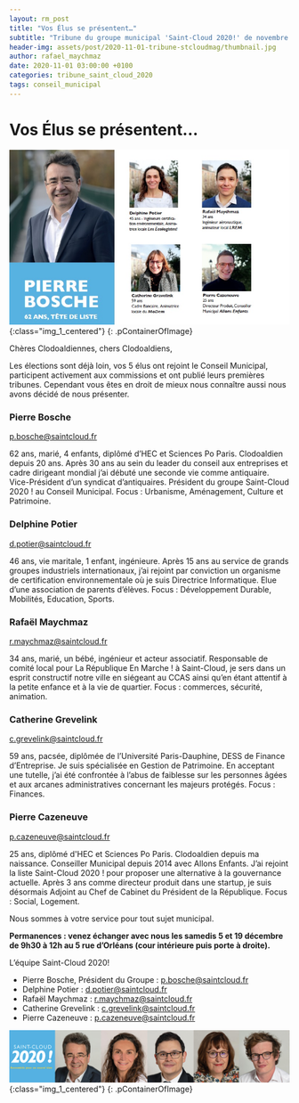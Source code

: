 ```yaml
---
layout: rm_post
title: "Vos Élus se présentent…"
subtitle: "Tribune du groupe municipal 'Saint-Cloud 2020!' de novembre 2020"
header-img: assets/post/2020-11-01-tribune-stcloudmag/thumbnail.jpg
author: rafael_maychmaz
date: 2020-11-01 03:00:00 +0100
categories: tribune_saint_cloud_2020 
tags: conseil_municipal
---
```


# Vos Élus se présentent…

![texte alternatif à l'image](/assets/post/2020-11-01-tribune-stcloudmag/thumbnail.jpg "Description de l info-bulle image"){:class="img_1_centered"}
{: .pContainerOfImage}

Chères Clodoaldiennes, chers Clodoaldiens,

Les élections sont déjà loin, vos 5 élus ont rejoint le Conseil Municipal, participent activement aux commissions et ont publié leurs premières tribunes. Cependant vous êtes en droit de mieux nous connaître aussi nous avons décidé de nous présenter.

### Pierre Bosche
[p.bosche@saintcloud.fr](mailto:p.bosche@saintcloud.fr)

62 ans, marié, 4 enfants, diplômé d’HEC et Sciences Po Paris. Clodoaldien depuis 20 ans. Après 30 ans au sein du leader du conseil aux entreprises et cadre dirigeant mondial j’ai débuté une seconde vie comme antiquaire. Vice-Président d’un syndicat d’antiquaires. Président du groupe Saint-Cloud 2020 ! au Conseil Municipal. Focus : Urbanisme, Aménagement, Culture et Patrimoine.

### Delphine Potier
[d.potier@saintcloud.fr](mailto:d.potier@saintcloud.fr)

46 ans, vie maritale, 1 enfant, ingénieure. Après 15 ans au service de grands groupes industriels internationaux, j’ai rejoint par conviction un organisme de certification environnementale où je suis Directrice Informatique. Elue d’une association de parents d’élèves. Focus : Développement Durable, Mobilités, Education, Sports.

### Rafaël Maychmaz
[r.maychmaz@saintcloud.fr](mailto:r.maychmaz@saintcloud.fr)

34 ans, marié, un bébé, ingénieur et acteur associatif. Responsable de comité local pour La République En Marche ! à Saint-Cloud, je sers dans un esprit constructif notre ville en siégeant au CCAS ainsi qu’en étant attentif à la petite enfance et à la vie de quartier. Focus : commerces, sécurité, animation.

### Catherine Grevelink
[c.grevelink@saintcloud.fr](mailto:c.grevelink@saintcloud.fr)

59 ans, pacsée, diplômée de l’Université Paris-Dauphine, DESS de Finance d’Entreprise. Je suis spécialisée en Gestion de Patrimoine. En acceptant une tutelle, j’ai été confrontée à l’abus de faiblesse sur les personnes âgées et aux arcanes administratives concernant les majeurs protégés. Focus : Finances.

### Pierre Cazeneuve
[p.cazeneuve@saintcloud.fr](mailto:p.cazeneuve@saintcloud.fr)

25 ans, diplômé d'HEC et Sciences Po Paris. Clodoaldien depuis ma naissance. Conseiller Municipal depuis 2014 avec Allons Enfants. J’ai rejoint la liste Saint-Cloud 2020 ! pour proposer une alternative à la gouvernance actuelle. Après 3 ans comme directeur produit dans une startup, je suis désormais Adjoint au Chef de Cabinet du Président de la République. Focus : Social, Logement.

Nous sommes à votre service pour tout sujet municipal.

**Permanences : venez échanger avec nous les samedis 5 et 19 décembre de 9h30 à 12h au 5 rue d’Orléans (cour intérieure puis porte à droite).**

L’équipe Saint-Cloud 2020!
- Pierre Bosche, Président du Groupe :
p.bosche@saintcloud.fr
- Delphine Potier : d.potier@saintcloud.fr
- Rafaël Maychmaz : r.maychmaz@saintcloud.fr
- Catherine Grevelink : c.grevelink@saintcloud.fr
- Pierre Cazeneuve : p.cazeneuve@saintcloud.fr

![texte alternatif à l'image](/assets/post/2020-03-15-elections-municipales-2020/2020-03-15_photo_des_elus.png "Description de l info-bulle image"){:class="img_1_centered"}
{: .pContainerOfImage}


